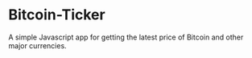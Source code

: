 # Bitcoin-Ticker

A simple Javascript app for getting the latest price of Bitcoin and other major
currencies.
